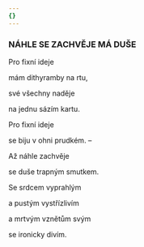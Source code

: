 ```yaml
---
{}
---
```


### NÁHLE SE ZACHVĚJE MÁ DUŠE

Pro fixní ideje 

mám dithyramby na rtu, 

své všechny naděje 

na jednu sázím kartu.

Pro fixní ideje 

se biju v ohni prudkém. – 

Až náhle zachvěje 

se duše trapným smutkem.

Se srdcem vyprahlým 

a pustým vystřízlivím 

a mrtvým vznětům svým 

se ironicky divím.
